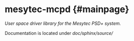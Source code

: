 # mesytec-mcpd  {#mainpage}

*User space driver library for the Mesytec PSD+ system.*

Documentation is located under *doc/sphinx/source/*

